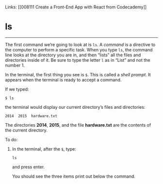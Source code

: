Links:  [[008111 Create a Front-End App with React from Codecademy]]
# ls
---
The first command we’re going to look at is `ls`. A _command_ is a directive to the computer to perform a specific task. When you type `ls`, the command line looks at the directory you are in, and then “lists” all the files and directories inside of it. Be sure to type the letter `l` as in “List” and not the number 1.

In the terminal, the first thing you see is `$`. This is called a _shell prompt_. It appears when the terminal is ready to accept a command.

If we typed:
```
$ ls
```
the terminal would display our current directory’s files and directories:

```
2014  2015  hardware.txt
```

The directories **2014**, **2015**, and the file **hardware.txt** are the contents of the current directory.

To do:
1. In the terminal, after the `$`, type:
	
	```
	ls 
	```

	and press enter.

	You should see the three items print out below the command.